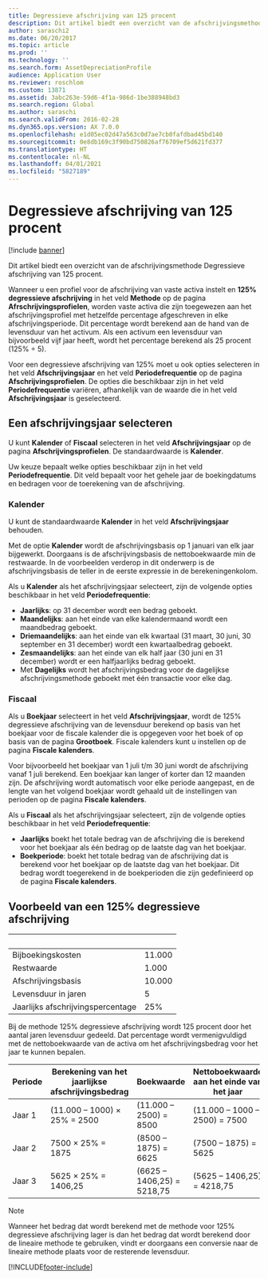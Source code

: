 ```yaml
---
title: Degressieve afschrijving van 125 procent
description: Dit artikel biedt een overzicht van de afschrijvingsmethode Degressieve afschrijving van 125 procent.
author: saraschi2
ms.date: 06/20/2017
ms.topic: article
ms.prod: ''
ms.technology: ''
ms.search.form: AssetDepreciationProfile
audience: Application User
ms.reviewer: roschlom
ms.custom: 13871
ms.assetid: 3abc263e-59d6-4f1a-986d-1be388948bd3
ms.search.region: Global
ms.author: saraschi
ms.search.validFrom: 2016-02-28
ms.dyn365.ops.version: AX 7.0.0
ms.openlocfilehash: e1d05ec02d47a563c0d7ae7cb0fafdbad45bd140
ms.sourcegitcommit: 0e8db169c3f90bd750826af76709ef5d621fd377
ms.translationtype: HT
ms.contentlocale: nl-NL
ms.lasthandoff: 04/01/2021
ms.locfileid: "5827189"
---
```

# <a name="125-percent-reducing-balance-depreciation"></a>Degressieve afschrijving van 125 procent

[!include [banner](../includes/banner.md)]

Dit artikel biedt een overzicht van de afschrijvingsmethode Degressieve afschrijving van 125 procent.

Wanneer u een profiel voor de afschrijving van vaste activa instelt en **125% degressieve afschrijving** in het veld **Methode** op de pagina **Afrschrijvingsprofielen**, worden vaste activa die zijn toegewezen aan het afschrijvingsprofiel met hetzelfde percentage afgeschreven in elke afschrijvingsperiode. Dit percentage wordt berekend aan de hand van de levensduur van het activum. Als een activum een levensduur van bijvoorbeeld vijf jaar heeft, wordt het percentage berekend als 25 procent (125% ÷ 5).

Voor een degressieve afschrijving van 125% moet u ook opties selecteren in het veld **Afschrijvingsjaar** en het veld **Periodefrequentie** op de pagina **Afschrijvingsprofielen**. De opties die beschikbaar zijn in het veld **Periodefrequentie** variëren, afhankelijk van de waarde die in het veld **Afschrijvingsjaar** is geselecteerd.

## <a name="select-a-depreciation-year"></a>Een afschrijvingsjaar selecteren
U kunt **Kalender** of **Fiscaal** selecteren in het veld **Afschrijvingsjaar** op de pagina **Afschrijvingsprofielen**. De standaardwaarde is **Kalender**. 

Uw keuze bepaalt welke opties beschikbaar zijn in het veld **Periodefrequentie**. Dit veld bepaalt voor het gehele jaar de boekingdatums en bedragen voor de toerekening van de afschrijving.

### <a name="calendar"></a>Kalender

U kunt de standaardwaarde **Kalender** in het veld **Afschrijvingsjaar** behouden. 

Met de optie **Kalender** wordt de afschrijvingsbasis op 1 januari van elk jaar bijgewerkt. Doorgaans is de afschrijvingsbasis de nettoboekwaarde min de restwaarde. In de voorbeelden verderop in dit onderwerp is de afschrijvingsbasis de teller in de eerste expressie in de berekeningenkolom. 

Als u **Kalender** als het afschrijvingsjaar selecteert, zijn de volgende opties beschikbaar in het veld **Periodefrequentie**:

-   **Jaarlijks**: op 31 december wordt een bedrag geboekt.
-   **Maandelijks**: aan het einde van elke kalendermaand wordt een maandbedrag geboekt.
-   **Driemaandelijks**: aan het einde van elk kwartaal (31 maart, 30 juni, 30 september en 31 december) wordt een kwartaalbedrag geboekt.
-   **Zesmaandelijks**: aan het einde van elk half jaar (30 juni en 31 december) wordt er een halfjaarlijks bedrag geboekt.
-   Met **Dagelijks** wordt het afschrijvingsbedrag voor de dagelijkse afschrijvingsmethode geboekt met één transactie voor elke dag.

### <a name="fiscal"></a>Fiscaal

Als u **Boekjaar** selecteert in het veld **Afschrijvingsjaar**, wordt de 125% degressieve afschrijving van de levensduur berekend op basis van het boekjaar voor de fiscale kalender die is opgegeven voor het boek of op basis van de pagina **Grootboek**. Fiscale kalenders kunt u instellen op de pagina **Fiscale kalenders**. 

Voor bijvoorbeeld het boekjaar van 1 juli t/m 30 juni wordt de afschrijving vanaf 1 juli berekend. Een boekjaar kan langer of korter dan 12 maanden zijn. De afschrijving wordt automatisch voor elke periode aangepast, en de lengte van het volgend boekjaar wordt gehaald uit de instellingen van perioden op de pagina **Fiscale kalenders**. 

Als u **Fiscaal** als het afschrijvingsjaar selecteert, zijn de volgende opties beschikbaar in het veld **Periodefrequentie**:

-   **Jaarlijks** boekt het totale bedrag van de afschrijving die is berekend voor het boekjaar als één bedrag op de laatste dag van het boekjaar.
-   **Boekperiode**: boekt het totale bedrag van de afschrijving dat is berekend voor het boekjaar op de laatste dag van het boekjaar. Dit bedrag wordt toegerekend in de boekperioden die zijn gedefinieerd op de pagina **Fiscale kalenders**.

## <a name="example-of-125-reducing-balance-depreciation"></a>Voorbeeld van een 125% degressieve afschrijving

| &nbsp;                         | &nbsp; |
|--------------------------------|--------|
| Bijboekingskosten               | 11.000 |
| Restwaarde                  | 1.000  |
| Afschrijvingsbasis              | 10.000 |
| Levensduur in jaren             | 5      |
| Jaarlijks afschrijvingspercentage | 25%    |

Bij de methode 125% degressieve afschrijving wordt 125 procent door het aantal jaren levensduur gedeeld. Dat percentage wordt vermenigvuldigd met de nettoboekwaarde van de activa om het afschrijvingsbedrag voor het jaar te kunnen bepalen.

| Periode | Berekening van het jaarlijkse afschrijvingsbedrag | Boekwaarde                    | Nettoboekwaarde aan het einde van het jaar |
|--------|-----------------------------------------------|-------------------------------|---------------------------------------|
| Jaar 1 | (11.000 – 1000) × 25% = 2500                | (11.000 – 2500) = 8500      | (11.000 – 1000 – 2500) = 7500      |
| Jaar 2 | 7500 × 25% = 1875                           | (8500 – 1875) = 6625       | (7500 – 1875) = 5625               |
| Jaar 3 | 5625 × 25% = 1406,25                        | (6625 – 1406,25) = 5218,75 | (5625 – 1406,25) = 4218,75         |

> [!NOTE] 
> Wanneer het bedrag dat wordt berekend met de methode voor 125% degressieve afschrijving lager is dan het bedrag dat wordt berekend door de lineaire methode te gebruiken, vindt er doorgaans een conversie naar de lineaire methode plaats voor de resterende levensduur.





[!INCLUDE[footer-include](../../includes/footer-banner.md)]